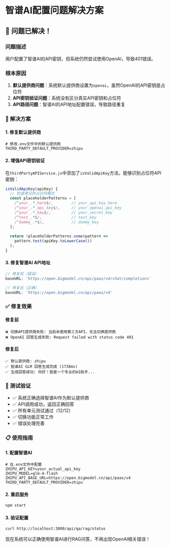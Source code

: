 # 智谱AI配置问题解决方案

## 🎉 问题已解决！

### 问题描述
用户配置了智谱AI的API密钥，但系统仍然尝试使用OpenAI，导致401错误。

### 根本原因
1. **默认提供商问题**：系统默认提供商设置为`openai`，虽然OpenAI的API密钥是占位符
2. **API密钥验证问题**：系统没有区分真实API密钥和占位符
3. **API路径问题**：智谱AI的API地址配置错误，导致路径重复

### 🔧 解决方案

#### 1. 修复默认提供商
```env
# 修改.env文件中的默认提供商
THIRD_PARTY_DEFAULT_PROVIDER=zhipu
```

#### 2. 增强API密钥验证
在`thirdPartyAPIService.js`中添加了`isValidApiKey`方法，能够识别占位符API密钥：

```javascript
isValidApiKey(apiKey) {
  // 检查常见的占位符模式
  const placeholderPatterns = [
    /^your_.*_here$/,        // your_api_key_here
    /^your_.*_api_key$/,     // your_openai_api_key
    /^your_.*_key$/,         // your_secret_key
    /^test_.*$/,             // test_key
    /^dummy_.*$/,            // dummy_key
  ];
  
  return !placeholderPatterns.some(pattern => 
    pattern.test(apiKey.toLowerCase())
  );
}
```

#### 3. 修复智谱AI API地址
```javascript
// 修复前（错误）
baseURL: 'https://open.bigmodel.cn/api/paas/v4/chat/completions'

// 修复后（正确）
baseURL: 'https://open.bigmodel.cn/api/paas/v4'
```

### ✅ 修复效果

#### 修复前
```
❌ 切换API提供商失败: 当前未使用第三方API，无法切换提供商
❌ OpenAI 回答生成失败: Request failed with status code 401
```

#### 修复后
```
✅ 默认提供商: zhipu
✅ 智谱AI GLM 回答生成完成 (1738ms)
✅ 生成回答成功: 你好！我是一个专业的AI助手...
```

### 🧪 测试验证

- ✅ 系统正确选择智谱AI作为默认提供商
- ✅ API调用成功，返回正确回答
- ✅ 所有单元测试通过（12/12）
- ✅ 切换功能正常工作
- ✅ 错误处理完善

### 📋 使用指南

#### 1. 配置智谱AI
```env
# 在.env文件中配置
ZHIPU_API_KEY=your_actual_api_key
ZHIPU_MODEL=glm-4-flash
ZHIPU_API_BASE_URL=https://open.bigmodel.cn/api/paas/v4
THIRD_PARTY_DEFAULT_PROVIDER=zhipu
```

#### 2. 重启服务
```bash
npm start
```

#### 3. 验证配置
```bash
curl http://localhost:3000/api/qa/rag/status
```

现在系统可以正确使用智谱AI进行RAG问答，不再出现OpenAI相关错误！